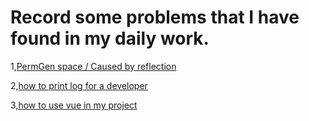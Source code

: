 # Record some problems that I have found in my daily work.

1,[PermGen space / Caused by reflection](https://github.com/SoledadVac/DailyDevProblems/blob/master/Jvm/PermGen%20space%20:%20Caused%20by%20reflection.md)

2,[how to print log for a developer](https://github.com/SoledadVac/DailyDevProblems/blob/master/DevSpecification/How%20to%20print%20log.md)

3,[how to use vue in my project](https://github.com/SoledadVac/DailyDevProblems/blob/master/DevSpecification/Vue%E5%BC%80%E5%8F%91%E6%89%8B%E5%86%8C.md)
